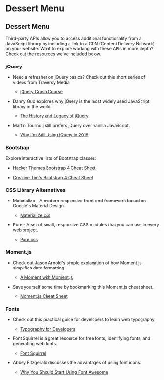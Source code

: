 # Dessert Menu

## Dessert Menu

Third-party APIs allow you to access additional functionality from a JavaScript library by including a link to a CDN (Content Delivery Network) on your website. Want to explore working with these APIs in more depth? Check out the resources we've included below.

### jQuery

* Need a refresher on jQuery basics? Check out this short series of videos from Traversy Media.
    * [jQuery Crash Course](https://www.youtube.com/playlist?list=PLillGF-RfqbYJVXBgZ_nA7FTAAEpp_IAc)

* Danny Guo explores why jQuery is the most widely used JavaScript library in the world.
    * [The History and Legacy of jQuery](https://blog.logrocket.com/the-history-and-legacy-of-jquery/)

* Martin Tournoij still prefers jQuery over vanilla JavaScript.
    * [Why I'm Still Using jQuery in 2019](https://arp242.net/jquery.html)

### Bootstrap

Explore interactive lists of Bootstrap classes:

* [Hacker Themes Bootstrap 4 Cheat Sheet](https://hackerthemes.com/bootstrap-cheatsheet/)

* [Creative Tim's Bootstrap 4 Cheat Sheet](https://www.creative-tim.com/cheatsheet/bootstrap4)

### CSS Library Alternatives

* Materialize - A modern responsive front-end framework based on Google's Material Design.
    * [Materialize.css](https://materializecss.com/)

* Pure - A set of small, responsive CSS modules that you can use in every web project.
    * [Pure.css](https://purecss.io/)

### Moment.js

* Check out Jason Arnold's simple explanation of how Moment.js simplifies date formatting.
    * [A Moment with Moment.js](https://medium.com/@thejasonfile/a-moment-with-moment-js-c5d097d2b61c)

* Save yourself some time by bookmarking this Moment.js cheat sheet.
    * [Moment.js Cheat Sheet](https://devhints.io/moment)

### Fonts

* Check out this practical guide for developers to learn web typography.
    * [Typography for Developers](https://css-tricks.com/typography-for-developers/)

* Font Squirrel is a great resource for free fonts, identifying fonts, and generating web fonts.
    * [Font Squirrel](https://www.fontsquirrel.com/)

* Abbey Fitzgerald discusses the advantages of using font icons.
    * [Why You Should Start Using Font Awesome](https://getflywheel.com/layout/why-you-should-start-using-font-awesome/)